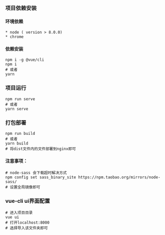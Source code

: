### 项目依赖安装
#### 环境依赖

    * node ( version > 8.0.0)
    * chrome

#### 依赖安装

``` shell
npm i -g @vue/cli
npm i
# 或者
yarn
```

### 项目运行
``` shell
npm run serve
# 或者
yarn serve
```

### 打包部署
``` shell
npm run build
# 或者
yarn build
# 将dist文件内的文件部署到nginx即可
```

#### 注意事项：
``` shell
# node-sass 会下载超时解决方式
npm config set sass_binary_site https://npm.taobao.org/mirrors/node-sass/
# 设置全局镜像即可
```

### vue-cli ui界面配置
``` shell
# 进入项目目录
vue ui
# 打开localhost:8000
# 选择导入该文件夹即可
```